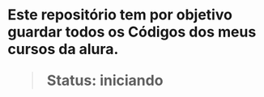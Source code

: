 <h1> Este repositório tem por objetivo guardar todos os Códigos dos meus cursos da alura.

> Status: iniciando
